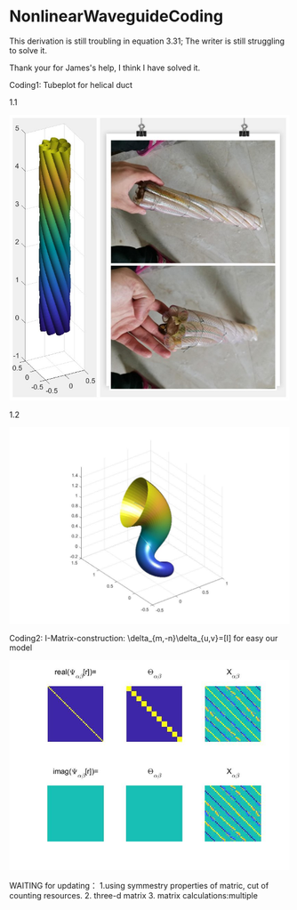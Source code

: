 # NonlinearWaveguideCoding
 
This derivation is still troubling in equation 3.31; The writer is still struggling to solve it.

Thank your for James's help, I think I have solved it.




Coding1: Tubeplot for helical duct

1.1

![](https://github.com/Jiaqi-knight/NonlinearWaveguideCoding/blob/master/coding1/tubeplot/RealHelicalDucts.jpg)

1.2

![](https://github.com/Jiaqi-knight/NonlinearWaveguideCoding/blob/master/coding1/tubeplot/HelicalDucts(s).jpg)

Coding2: I-Matrix-construction: \delta_{m,-n}\delta_{u,v}=[I] for easy our model

![](https://github.com/Jiaqi-knight/NonlinearWaveguideCoding/blob/master/coding2/Psi_alpha_beta%5Br%5D.jpg)

WAITING for updating： 1.using symmestry properties of matric, cut of counting resources. 2. three-d matrix 3. matrix calculations:multiple
